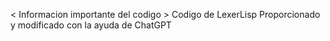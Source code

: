 < Informacion importante del codigo >
Codigo de LexerLisp Proporcionado y modificado con la ayuda de ChatGPT 
